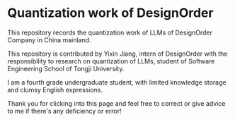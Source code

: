 # Quantization work of DesignOrder
This repository records the quantization work of LLMs of DesignOrder Company in China mainland.

This repository is contributed by Yixin Jiang, intern of DesignOrder with the responsibility to research on quantization of LLMs, student of Software Engineering School of Tongji University.

I am a fourth grade undergraduate student, with limited knowledge storage and clumsy English expressions.

Thank you for clicking into this page and feel free to correct or give advice to me if there's any deficiency or error!

